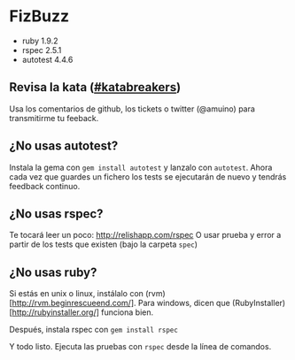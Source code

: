FizBuzz
=======

* ruby 1.9.2
* rspec 2.5.1
* autotest 4.4.6

Revisa la kata ([#katabreakers](http://blog.abelmuino.com/2011/01/katabreakers-peer-review-de-12meses12katas.html))
------------------------------
Usa los comentarios de github, los tickets o twitter (@amuino) para
transmitirme tu feeback.

¿No usas autotest?
------------------
Instala la gema con `gem install autotest` y lanzalo con `autotest`.
Ahora cada vez que guardes un fichero los tests se ejecutarán de nuevo y tendrás feedback continuo.

¿No usas rspec?
---------------
Te tocará leer un poco: http://relishapp.com/rspec
O usar prueba y error a partir de los tests que existen (bajo la carpeta `spec`)

¿No usas ruby?
--------------
Si estás en unix o linux, instálalo con (rvm)[http://rvm.beginrescueend.com/].
Para windows, dicen que (RubyInstaller)[http://rubyinstaller.org/] funciona bien. 

Después, instala rspec con `gem install rspec`

Y todo listo. Ejecuta las pruebas con `rspec` desde la línea de comandos.
